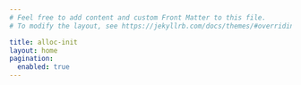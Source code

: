```yaml
---
# Feel free to add content and custom Front Matter to this file.
# To modify the layout, see https://jekyllrb.com/docs/themes/#overriding-theme-defaults

title: alloc-init
layout: home
pagination: 
  enabled: true
---
```

